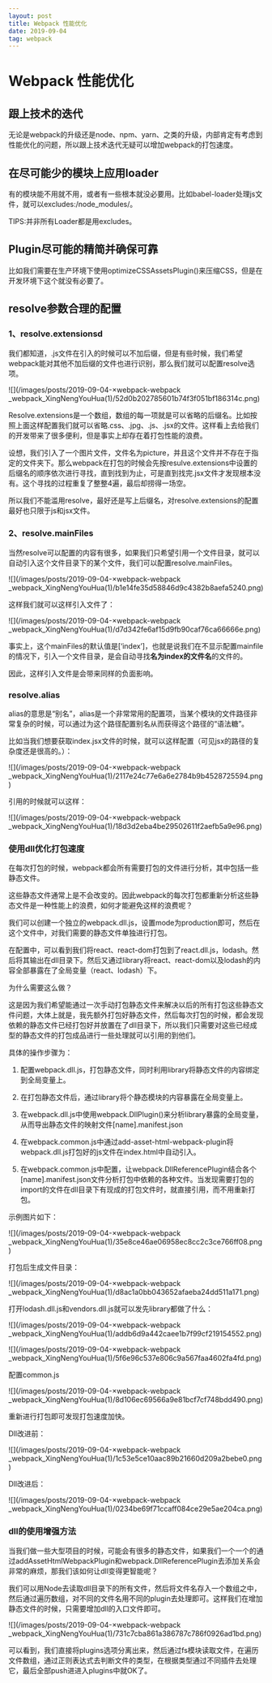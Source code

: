 ```yaml
---
layout: post
title: Webpack 性能优化
date: 2019-09-04
tag: webpack
---
```


Webpack 性能优化
================

跟上技术的迭代
--------------

无论是webpack的升级还是node、npm、yarn、之类的升级，内部肯定有考虑到性能优化的问题，所以跟上技术迭代无疑可以增加webpack的打包速度。

在尽可能少的模块上应用loader
----------------------------

有的模块能不用就不用，或者有一些根本就没必要用。比如babel-loader处理js文件，就可以excludes:/node_modules/。

TIPS:并非所有Loader都是用excludes。

Plugin尽可能的精简并确保可靠
----------------------------

比如我们需要在生产环境下使用optimizeCSSAssetsPlugin()来压缩CSS，但是在开发环境下这个就没有必要了。

resolve参数合理的配置
---------------------

### 1、resolve.extensionsd

我们都知道，.js文件在引入的时候可以不加后缀，但是有些时候，我们希望webpack能对其他不加后缀的文件也进行识别，那么我们就可以配置resolve选项。

![](/images/posts/2019-09-04-×webpack-webpack _webpack_XingNengYouHua(1)/52d0b202785601b74f3f051bf186314c.png)

Resolve.extensions是一个数组，数组的每一项就是可以省略的后缀名。比如按照上面这样配置我们就可以省略.css、.jpg、.js、.jsx的文件。这样看上去给我们的开发带来了很多便利，但是事实上却存在着打包性能的浪费。

设想，我们引入了一个图片文件，文件名为picture，并且这个文件并不存在于指定的文件夹下。那么webpack在打包的时候会先按resulve.extensions中设置的后缀名的顺序依次进行寻找，直到找到为止，可是直到找完.jsx文件才发现根本没有。这个寻找的过程重复了整整4遍，最后却捞得一场空。

所以我们不能滥用resolve，最好还是写上后缀名，对resolve.extensions的配置最好也只限于js和jsx文件。

### 2、resolve.mainFiles

当然resolve可以配置的内容有很多，如果我们只希望引用一个文件目录，就可以自动引入这个文件目录下的某个文件，我们可以配置resolve.mainFiles。

![](/images/posts/2019-09-04-×webpack-webpack _webpack_XingNengYouHua(1)/b1e14fe35d58846d9c4382b8aefa5240.png)

这样我们就可以这样引入文件了：

![](/images/posts/2019-09-04-×webpack-webpack _webpack_XingNengYouHua(1)/d7d342fe6af15d9fb90caf76ca66666e.png)

事实上，这个mainFiles的默认值是[‘index’]，也就是说我们在不显示配置mainfile的情况下，引入一个文件目录，是会自动寻找**名为index的文件名**的文件的。

因此，这样引入文件是会带来同样的负面影响。

### resolve.alias

alias的意思是“别名”，alias是一个非常常用的配置项，当某个模块的文件路径非常复杂的时候，可以通过为这个路径配置别名从而获得这个路径的“语法糖”。

比如当我们想要获取index.jsx文件的时候，就可以这样配置（可见jsx的路径的复杂度还是很高的。）：

![](/images/posts/2019-09-04-×webpack-webpack _webpack_XingNengYouHua(1)/2117e24c77e6a6e2784b9b4528725594.png)

引用的时候就可以这样：

![](/images/posts/2019-09-04-×webpack-webpack _webpack_XingNengYouHua(1)/18d3d2eba4be29502611f2aefb5a9e96.png)

### 使用dll优化打包速度

在每次打包的时候，webpack都会所有需要打包的文件进行分析，其中包括一些静态文件。

这些静态文件通常上是不会改变的。因此webpack的每次打包都重新分析这些静态文件是一种性能上的浪费，如何才能避免这样的浪费呢？

我们可以创建一个独立的webpack.dll.js，设置mode为production即可，然后在这个文件中，对我们需要的静态文件单独进行打包。

在配置中，可以看到我们将react、react-dom打包到了react.dll.js，lodash。然后将其输出在dll目录下。然后又通过library将react、react-dom以及lodash的内容全部暴露在了全局变量（react、lodash）下。

为什么需要这么做？

这是因为我们希望能通过一次手动打包静态文件来解决以后的所有打包这些静态文件问题，大体上就是，我先额外打包好静态文件，然后每次打包的时候，都会发现依赖的静态文件已经打包好并放置在了dll目录下，所以我们只需要对这些已经成型的静态文件的打包成品进行一些处理就可以引用的到他们。

具体的操作步骤为：

1.  配置webpack.dll.js，打包静态文件，同时利用library将静态文件的内容绑定到全局变量上。

2.  在打包静态文件后，通过library将个静态模块的内容暴露在全局变量上。

3.  在webpack.dll.js中使用webpack.DllPlugin()来分析library暴露的全局变量，从而导出静态文件的映射文件[name].manifest.json

4.  在webpack.common.js中通过add-asset-html-webpack-plugin将webpack.dll.js打包好的js文件在index.html中自动引入。

5.  在webpack.common.js中配置，让webpack.DllReferencePlugin结合各个[name].manifest.json文件分析打包中依赖的各种文件。当发现需要打包的import的文件在dll目录下有现成的打包文件时，就直接引用，而不用重新打包。

示例图片如下：

![](/images/posts/2019-09-04-×webpack-webpack _webpack_XingNengYouHua(1)/35e8ce46ae06958ec8cc2c3ce766ff08.png)

打包后生成文件目录：

![](/images/posts/2019-09-04-×webpack-webpack _webpack_XingNengYouHua(1)/d8ac1a0bb043652afaeba24dd511a171.png)

打开lodash.dll.js和vendors.dll.js就可以发先library都做了什么：

![](/images/posts/2019-09-04-×webpack-webpack _webpack_XingNengYouHua(1)/addb6d9a442caee1b7f99cf219154552.png)

![](/images/posts/2019-09-04-×webpack-webpack _webpack_XingNengYouHua(1)/5f6e96c537e806c9a567faa4602fa4fd.png)

配置common.js

![](/images/posts/2019-09-04-×webpack-webpack _webpack_XingNengYouHua(1)/8d106ec69566a9e81bcf7cf748bdd490.png)

重新进行打包即可发现打包速度加快。

Dll改进前：

![](/images/posts/2019-09-04-×webpack-webpack _webpack_XingNengYouHua(1)/1c53e5ce10aac89b21660d209a2bebe0.png)

Dll改进后：

![](/images/posts/2019-09-04-×webpack-webpack _webpack_XingNengYouHua(1)/0234be69f71ccaff084ce29e5ae204ca.png)

### dll的使用增强方法

当我们做一些大型项目的时候，可能会有很多的静态文件，如果我们一个一个的通过addAssetHtmlWebpackPlugin和webpack.DllReferencePlugin去添加关系会非常的麻烦，那我们该如何让dll变得更智能呢？

我们可以用Node去读取dll目录下的所有文件，然后将文件名存入一个数组之中，然后通过遍历数组，对不同的文件名用不同的plugin去处理即可。这样我们在增加静态文件的时候，只需要增加dll的入口文件即可。

![](/images/posts/2019-09-04-×webpack-webpack _webpack_XingNengYouHua(1)/731c7cba861a386787c786f0926ad1bd.png)

可以看到，我们直接将plugins选项分离出来，然后通过fs模块读取文件，在遍历文件数组，通过正则表达式去判断文件的类型，在根据类型通过不同插件去处理它，最后全部push进进入plugins中就OK了。
